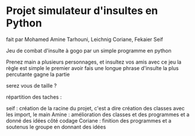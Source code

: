 
 
Projet simulateur d'insultes
        en Python           
 ============================

fait par Mohamed Amine Tarhouni, Leichnig Coriane, Fekaier Seif

Jeu de combat d'insulte à gogo par un simple programme en  python

Prenez main a plusieurs personnages, et insultez vos amis avec ce jeu
la règle est simple le premier avoir fais une longue phrase d'insulte 
la plus percutante gagne la partie 

serez vous de taille ?





répartition des taches :

seif : création de la racine du projet, c'est a dire création des classes avec les import, le main
Amine : amélioration des classes et des programmes et a donné des idées côté codage
Coriane : finition des programmes et a soutenus le groupe en donnant des idées 


